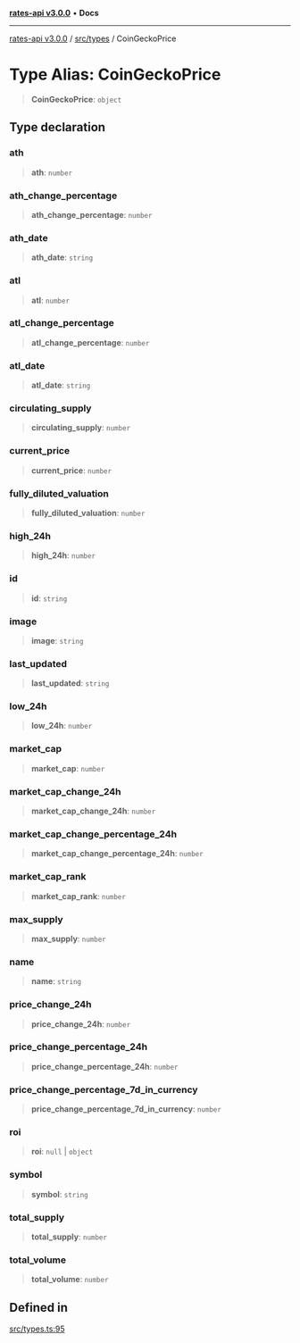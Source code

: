 [**rates-api v3.0.0**](../../../README.md) • **Docs**

***

[rates-api v3.0.0](../../../modules.md) / [src/types](../README.md) / CoinGeckoPrice

# Type Alias: CoinGeckoPrice

> **CoinGeckoPrice**: `object`

## Type declaration

### ath

> **ath**: `number`

### ath\_change\_percentage

> **ath\_change\_percentage**: `number`

### ath\_date

> **ath\_date**: `string`

### atl

> **atl**: `number`

### atl\_change\_percentage

> **atl\_change\_percentage**: `number`

### atl\_date

> **atl\_date**: `string`

### circulating\_supply

> **circulating\_supply**: `number`

### current\_price

> **current\_price**: `number`

### fully\_diluted\_valuation

> **fully\_diluted\_valuation**: `number`

### high\_24h

> **high\_24h**: `number`

### id

> **id**: `string`

### image

> **image**: `string`

### last\_updated

> **last\_updated**: `string`

### low\_24h

> **low\_24h**: `number`

### market\_cap

> **market\_cap**: `number`

### market\_cap\_change\_24h

> **market\_cap\_change\_24h**: `number`

### market\_cap\_change\_percentage\_24h

> **market\_cap\_change\_percentage\_24h**: `number`

### market\_cap\_rank

> **market\_cap\_rank**: `number`

### max\_supply

> **max\_supply**: `number`

### name

> **name**: `string`

### price\_change\_24h

> **price\_change\_24h**: `number`

### price\_change\_percentage\_24h

> **price\_change\_percentage\_24h**: `number`

### price\_change\_percentage\_7d\_in\_currency

> **price\_change\_percentage\_7d\_in\_currency**: `number`

### roi

> **roi**: `null` \| `object`

### symbol

> **symbol**: `string`

### total\_supply

> **total\_supply**: `number`

### total\_volume

> **total\_volume**: `number`

## Defined in

[src/types.ts:95](https://github.com/ZelCore-io/rates-api/blob/691ee3db71a277710156f53a41c1ecb57cce5d58/src/types.ts#L95)
